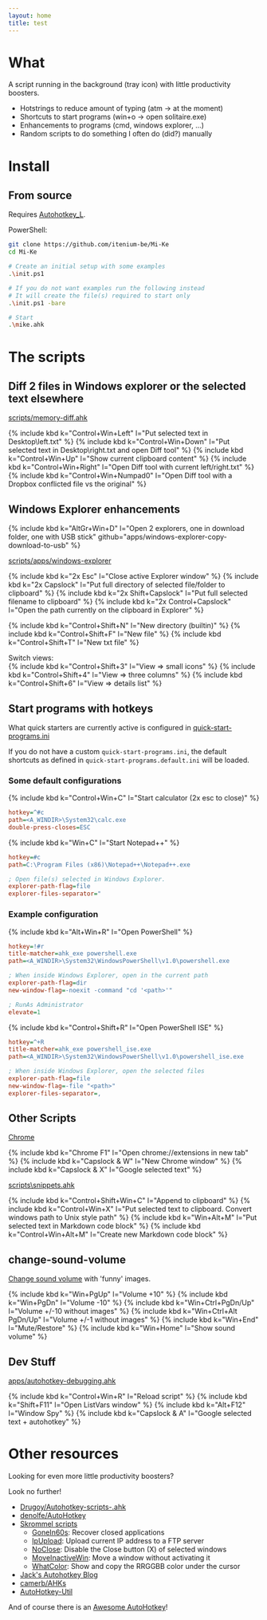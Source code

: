 ```yaml
---
layout: home
title: test
---
```


# What

A script running in the background (tray icon) with little productivity boosters.

- Hotstrings to reduce amount of typing (atm -> at the moment)
- Shortcuts to start programs (win+o -> open solitaire.exe)
- Enhancements to programs (cmd, windows explorer, ...)
- Random scripts to do something I often do (did?) manually

# Install

## From source

Requires [Autohotkey_L](https://autohotkey.com/download).

PowerShell:
```bash
git clone https://github.com/itenium-be/Mi-Ke
cd Mi-Ke

# Create an initial setup with some examples
.\init.ps1

# If you do not want examples run the following instead
# It will create the file(s) required to start only
.\init.ps1 -bare

# Start
.\mike.ahk
```


# The scripts


## Diff 2 files in Windows explorer or the selected text elsewhere

[scripts/memory-diff.ahk](https://github.com/itenium-be/Mi-Ke/blob/master/scripts/memory-diff.ahk)

{% include kbd k="Control+Win+Left" l="Put selected text in Desktop\left.txt" %}
{% include kbd k="Control+Win+Down" l="Put selected text in Desktop\right.txt and open Diff tool" %}
{% include kbd k="Control+Win+Up" l="Show current clipboard content" %}
{% include kbd k="Control+Win+Right" l="Open Diff tool with current left/right.txt" %}
{% include kbd k="Control+Win+Numpad0" l="Open Diff tool with a Dropbox conflicted file vs the original" %}


## Windows Explorer enhancements

{% include kbd k="AltGr+Win+D" l="Open 2 explorers, one in download folder, one with USB stick" github="apps/windows-explorer-copy-download-to-usb" %}

[scripts/apps/windows-explorer](https://github.com/itenium-be/Mi-Ke/blob/master/scripts/apps/windows-explorer.ahk)

{% include kbd k="2x Esc" l="Close active Explorer window" %}
{% include kbd k="2x Capslock" l="Put full directory of selected file/folder to clipboard" %}
{% include kbd k="2x Shift+Capslock" l="Put full selected filename to clipboard" %}
{% include kbd k="2x Control+Capslock" l="Open the path currently on the clipboard in Explorer" %}

{% include kbd k="Control+Shift+N" l="New directory (builtin)" %}
{% include kbd k="Control+Shift+F" l="New file" %}
{% include kbd k="Control+Shift+T" l="New txt file" %}

Switch views:  
{% include kbd k="Control+Shift+3" l="View => small icons" %}
{% include kbd k="Control+Shift+4" l="View => three columns" %}
{% include kbd k="Control+Shift+6" l="View => details list" %}


## Start programs with hotkeys

What quick starters are currently active is configured in [quick-start-programs.ini](https://github.com/itenium-be/Mi-Ke/blob/master/quick-start-programs.default.ini)

If you do not have a custom `quick-start-programs.ini`, the default shortcuts as defined in `quick-start-programs.default.ini` will be loaded.

### Some default configurations

{% include kbd k="Control+Win+C" l="Start calculator (2x esc to close)" %}
```ini
hotkey=^#c
path=<A_WINDIR>\System32\calc.exe
double-press-closes=ESC
```


{% include kbd k="Win+C" l="Start Notepad++" %}

```ini
hotkey=#c
path=C:\Program Files (x86)\Notepad++\Notepad++.exe

; Open file(s) selected in Windows Explorer.
explorer-path-flag=file
explorer-files-separator="
```

### Example configuration

{% include kbd k="Alt+Win+R" l="Open PowerShell" %}
```ini
hotkey=!#r
title-matcher=ahk_exe powershell.exe
path=<A_WINDIR>\System32\WindowsPowerShell\v1.0\powershell.exe

; When inside Windows Explorer, open in the current path
explorer-path-flag=dir
new-window-flag=-noexit -command "cd '<path>'"

; RunAs Administrator
elevate=1
```

{% include kbd k="Control+Shift+R" l="Open PowerShell ISE" %}

```ini
hotkey=^+R
title-matcher=ahk_exe powershell_ise.exe
path=<A_WINDIR>\System32\WindowsPowerShell\v1.0\powershell_ise.exe

; When inside Windows Explorer, open the selected files
explorer-path-flag=file
new-window-flag=-file "<path>"
explorer-files-separator=,
```


## Other Scripts

[Chrome](https://github.com/itenium-be/Mi-Ke/blob/master/scripts/apps/chrome.ahk)

{% include kbd k="Chrome F1" l="Open chrome://extensions in new tab" %}
{% include kbd k="Capslock & W" l="New Chrome window" %}
{% include kbd k="Capslock & X" l="Google selected text" %}

[scripts\snippets.ahk](https://github.com/itenium-be/Mi-Ke/blob/master/scripts/snippets.ahk)

{% include kbd k="Control+Shift+Win+C" l="Append to clipboard" %}
{% include kbd k="Control+Win+X" l="Put selected text to clipboard. Convert windows path to Unix style path" %}
{% include kbd k="Win+Alt+M" l="Put selected text in Markdown code block" %}
{% include kbd k="Control+Win+Alt+M" l="Create new Markdown code block" %}


## change-sound-volume

[Change sound volume](https://github.com/itenium-be/Mi-Ke/blob/master/scripts/change-sound-volume.ahk) with 'funny' images.  

{% include kbd k="Win+PgUp" l="Volume +10" %}
{% include kbd k="Win+PgDn" l="Volume -10" %}
{% include kbd k="Win+Ctrl+PgDn/Up" l="Volume +/-10 without images" %}
{% include kbd k="Win+Ctrl+Alt PgDn/Up" l="Volume +/-1 without images" %}
{% include kbd k="Win+End" l="Mute/Restore" %}
{% include kbd k="Win+Home" l="Show sound volume" %}


Dev Stuff
---------

[apps/autohotkey-debugging.ahk](https://github.com/itenium-be/Mi-Ke/blob/master/scripts/apps/autohotkey-debugging.ahk)

{% include kbd k="Control+Win+R" l="Reload script" %}
{% include kbd k="Shift+F11" l="Open ListVars window" %}
{% include kbd k="Alt+F12" l="Window Spy" %}
{% include kbd k="Capslock & A" l="Google selected text + autohotkey" %}


# Other resources

Looking for even more little productivity boosters?

Look no further!

- [Drugoy/Autohotkey-scripts-.ahk](https://github.com/Drugoy/Autohotkey-scripts-.ahk)
- [denolfe/AutoHotkey](https://github.com/denolfe/AutoHotkey)
- [Skrommel scripts](http://www.donationcoder.com/Software/Skrommel/index.html)
	- [GoneIn60s](http://www.donationcoder.com/Software/Skrommel/index.html#GoneIn60s): Recover closed applications
	- [IpUpload](http://www.donationcoder.com/Software/Skrommel/index.html#IpUpload): Upload current IP address to a FTP server
	- [NoClose](http://www.donationcoder.com/Software/Skrommel/index.html#NoClose): Disable the Close button (X) of selected windows
	- [MoveInactiveWin](http://www.donationcoder.com/Software/Skrommel/index.html#MoveInactiveWin): Move a window without activating it
	- [WhatColor](http://www.donationcoder.com/Software/Skrommel/index.html#WhatColor): Show and copy the RRGGBB color under the cursor
- [Jack's Autohotkey Blog](http://www.computoredge.com/AutoHotkey/Free_AutoHotkey_Scripts_and_Apps_for_Learning_and_Generating_Ideas.html)
- [camerb/AHKs](https://github.com/camerb/AHKs)
- [AutoHotkey-Util](https://github.com/cocobelgica/AutoHotkey-Util)

And of course there is an [Awesome AutoHotkey](https://github.com/ahkscript/awesome-AutoHotkey)!
